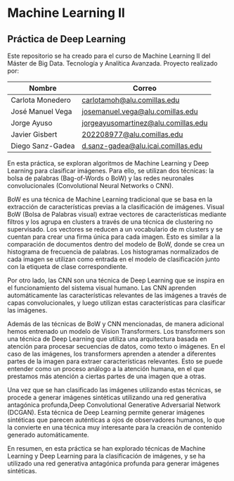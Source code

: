 # Machine Learning II

## Práctica de Deep Learning

Este repositorio se ha creado para el curso de Machine Learning II del Máster de Big Data. Tecnología y Analítica Avanzada. Proyecto realizado por:

|Nombre               | Correo                             |
|---------------------|------------------------------------|
|Carlota Monedero     | carlotamoh@alu.comillas.edu        |
|José Manuel Vega     | josemanuel.vega@alu.comillas.edu   |
|Jorge Ayuso          | jorgeayusomartinez@alu.comillas.edu|
|Javier Gisbert       | 202208977@alu.comillas.edu         |
|Diego Sanz-Gadea     | d.sanz-gadea@alu.icai.comillas.edu |

En esta práctica, se exploran algoritmos de Machine Learning y Deep Learning para clasificar imágenes. Para ello, se utilizan dos técnicas: la bolsa de palabras (Bag-of-Words o BoW) y las redes neuronales convolucionales (Convolutional Neural Networks o CNN).

BoW es una técnica de Machine Learning tradicional que se basa en la extracción de características previas a la clasificación de imágenes. Visual BoW (Bolsa de Palabras visual) extrae vectores de características mediante filtros y los agrupa en clusters a través de una técnica de clustering no supervisado. Los vectores se reducen a un vocabulario de m clusters y se cuentan para crear una firma única para cada imagen. Esto es similar a la comparación de documentos dentro del modelo de BoW, donde se crea un histograma de frecuencia de palabras. Los histogramas normalizados de cada imagen se utilizan como entrada en el modelo de clasificación junto con la etiqueta de clase correspondiente.

Por otro lado, las CNN son una técnica de Deep Learning que se inspira en el funcionamiento del sistema visual humano. Las CNN aprenden automáticamente las características relevantes de las imágenes a través de capas convolucionales, y luego utilizan estas características para clasificar las imágenes. 

Además de las técnicas de BoW y CNN mencionadas, de manera adicional hemos entrenado un modelo de Vision Transformers. Los transformers son una técnica de Deep Learning que utiliza una arquitectura basada en atención para procesar secuencias de datos, como texto o imágenes. En el caso de las imágenes, los transformers aprenden a atender a diferentes partes de la imagen para extraer características relevantes. Esto se puede entender como un proceso análogo a la atención humana, en el que prestamos más atención a ciertas partes de una imagen que a otras.

Una vez que se han clasificado las imágenes utilizando estas técnicas, se procede a generar imágenes sintéticas utilizando una red generativa antagónica profunda,Deep Convolutional Generative Adversarial Network (DCGAN). Esta técnica de Deep Learning permite generar imágenes sintéticas que parecen auténticas a ojos de observadores humanos, lo que la convierte en una técnica muy interesante para la creación de contenido generado automáticamente.

En resumen, en esta práctica se han explorado técnicas de Machine Learning y Deep Learning para la clasificación de imágenes, y se ha utilizado una red generativa antagónica profunda para generar imágenes sintéticas.

